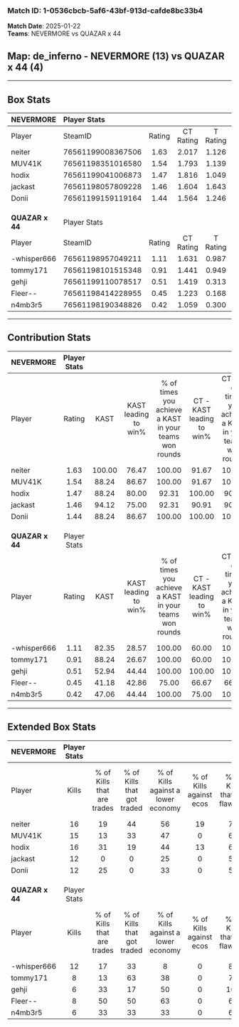 ### Match ID: 1-0536cbcb-5af6-43bf-913d-cafde8bc33b4  
**Match Date**: 2025-01-22  
**Teams**: NEVERMORE vs QUAZAR x 44  

## **Map**: de_inferno - NEVERMORE (13) vs QUAZAR x 44 (4)  
---  

## Box Stats  

| **NEVERMORE**   | Player Stats      |        |           |          |        |       |       |         |        |      |     |
| :- | :- | :-: | :-: | :-: | :-: | :-: | :-: | :-: | :-: | :-: | :-: |
| Player          | SteamID           | Rating | CT Rating | T Rating |  KAST  |  ADR  | Kills | Assists | Deaths | K/D  | HS% |
| neiter          | 76561199008367506 |  1.63  |   2.017   |  1.126   | 100.00 | 79.9  |  16   |    3    |   8    | 2.00 | 43  |
| MUV41K          | 76561198351016580 |  1.54  |   1.793   |  1.139   | 88.24  | 105.1 |  15   |    8    |   10   | 1.50 | 46  |
| hodix           | 76561199041006873 |  1.47  |   1.816   |  1.049   | 88.24  | 81.8  |  16   |    5    |   11   | 1.45 | 56  |
| jackast         | 76561198057809228 |  1.46  |   1.604   |  1.643   | 94.12  | 88.8  |  12   |    6    |   7    | 1.71 | 66  |
| Donii           | 76561199159119164 |  1.44  |   1.564   |  1.246   | 88.24  | 70.5  |  12   |    4    |   4    | 3.00 | 50  |
|                 |                   |        |           |          |        |       |       |         |        |      |     |
|                 |                   |        |           |          |        |       |       |         |        |      |     |
|                 |                   |        |           |          |        |       |       |         |        |      |     |
| **QUAZAR x 44** | Player Stats      |        |           |          |        |       |       |         |        |      |     |
| Player          | SteamID           | Rating | CT Rating | T Rating |  KAST  |  ADR  | Kills | Assists | Deaths | K/D  | HS% |
| -whisper666     | 76561198957049211 |  1.11  |   1.631   |  0.987   | 82.35  | 83.7  |  12   |    2    |   14   | 0.86 | 75  |
| tommy171        | 76561198101515348 |  0.91  |   1.441   |  0.949   | 88.24  | 69.5  |   8   |    7    |   15   | 0.53 | 50  |
| gehji           | 76561199110078517 |  0.51  |   1.419   |  0.313   | 52.94  | 54.0  |   6   |    4    |   14   | 0.43 | 83  |
| Fleer--         | 76561198414228955 |  0.45  |   1.223   |  0.168   | 41.18  | 36.5  |   8   |    0    |   14   | 0.57 | 62  |
| n4mb3r5         | 76561198190348826 |  0.42  |   1.059   |  0.300   | 47.06  | 38.4  |   6   |    4    |   14   | 0.43 | 83  |
---  

## Contribution Stats  

| **NEVERMORE**   | Player Stats |        |                      |                                                        |                           |                                                             |                          |                                                            |
| :- | :-: | :-: | :-: | :-: | :-: | :-: | :-: | :-: |
| Player          |    Rating    |  KAST  | KAST leading to win% | % of times you achieve a KAST in your teams won rounds | CT - KAST leading to win% | CT - % of times you achieve a KAST in your teams won rounds | T - KAST leading to win% | T - % of times you achieve a KAST in your teams won rounds |
| neiter          |     1.63     | 100.00 |        76.47         |                         100.00                         |           91.67           |                           100.00                            |          40.00           |                           100.00                           |
| MUV41K          |     1.54     | 88.24  |        86.67         |                         100.00                         |           91.67           |                           100.00                            |          66.67           |                           100.00                           |
| hodix           |     1.47     | 88.24  |        80.00         |                         92.31                          |          100.00           |                            90.91                            |          40.00           |                           100.00                           |
| jackast         |     1.46     | 94.12  |        75.00         |                         92.31                          |           90.91           |                            90.91                            |          40.00           |                           100.00                           |
| Donii           |     1.44     | 88.24  |        86.67         |                         100.00                         |          100.00           |                           100.00                            |          50.00           |                           100.00                           |
|                 |              |        |                      |                                                        |                           |                                                             |                          |                                                            |
|                 |              |        |                      |                                                        |                           |                                                             |                          |                                                            |
|                 |              |        |                      |                                                        |                           |                                                             |                          |                                                            |
| **QUAZAR x 44** | Player Stats |        |                      |                                                        |                           |                                                             |                          |                                                            |
| Player          |    Rating    |  KAST  | KAST leading to win% | % of times you achieve a KAST in your teams won rounds | CT - KAST leading to win% | CT - % of times you achieve a KAST in your teams won rounds | T - KAST leading to win% | T - % of times you achieve a KAST in your teams won rounds |
| -whisper666     |     1.11     | 82.35  |        28.57         |                         100.00                         |           60.00           |                           100.00                            |          11.11           |                           100.00                           |
| tommy171        |     0.91     | 88.24  |        26.67         |                         100.00                         |           60.00           |                           100.00                            |          10.00           |                           100.00                           |
| gehji           |     0.51     | 52.94  |        44.44         |                         100.00                         |          100.00           |                           100.00                            |          16.67           |                           100.00                           |
| Fleer--         |     0.45     | 41.18  |        42.86         |                         75.00                          |           66.67           |                            66.67                            |          25.00           |                           100.00                           |
| n4mb3r5         |     0.42     | 47.06  |        44.44         |                         100.00                         |           75.00           |                           100.00                            |          20.00           |                           100.00                           |
---  

## Extended Box Stats  

| **NEVERMORE**   | Player Stats |                            |                            |                                    |                         |                              |                                 |        |                             |                                     |                          |                               |                            |
| :- | :-: | :-: | :-: | :-: | :-: | :-: | :-: | :-: | :-: | :-: | :-: | :-: | :-: |
| Player          |    Kills     | % of Kills that are trades | % of Kills that got traded | % of Kills against a lower economy | % of Kills against ecos | % of Kills that are flawless | % of Kills that are close duels | Deaths | % of Deaths that get traded | % of Deaths against a lower economy | % of Deaths against ecos | % of Deaths that are flawless | % of Deaths that are close |
| neiter          |      16      |             19             |             44             |                 56                 |           19            |              75              |                6                |   8    |             50              |                 25                  |            0             |              100              |             0              |
| MUV41K          |      15      |             13             |             33             |                 47                 |            0            |              67              |               13                |   10   |             20              |                 40                  |            10            |              60               |             0              |
| hodix           |      16      |             31             |             19             |                 44                 |           13            |              69              |                6                |   11   |             36              |                 18                  |            9             |              82               |             0              |
| jackast         |      12      |             0              |             0              |                 25                 |            0            |              58              |                0                |   7    |             71              |                 29                  |            14            |              71               |             0              |
| Donii           |      12      |             25             |             0              |                 33                 |            0            |              58              |                0                |   4    |             25              |                  0                  |            0             |              75               |             0              |
|                 |              |                            |                            |                                    |                         |                              |                                 |        |                             |                                     |                          |                               |                            |
|                 |              |                            |                            |                                    |                         |                              |                                 |        |                             |                                     |                          |                               |                            |
|                 |              |                            |                            |                                    |                         |                              |                                 |        |                             |                                     |                          |                               |                            |
| **QUAZAR x 44** | Player Stats |                            |                            |                                    |                         |                              |                                 |        |                             |                                     |                          |                               |                            |
| Player          |    Kills     | % of Kills that are trades | % of Kills that got traded | % of Kills against a lower economy | % of Kills against ecos | % of Kills that are flawless | % of Kills that are close duels | Deaths | % of Deaths that get traded | % of Deaths against a lower economy | % of Deaths against ecos | % of Deaths that are flawless | % of Deaths that are close |
| -whisper666     |      12      |             17             |             33             |                 8                  |            0            |              83              |                0                |   14   |             14              |                 14                  |            0             |              64               |             7              |
| tommy171        |      8       |             13             |             63             |                 38                 |            0            |              75              |                0                |   15   |             40              |                 13                  |            0             |              67               |             7              |
| gehji           |      6       |             33             |             17             |                 50                 |            0            |             100              |                0                |   14   |             29              |                 14                  |            0             |              50               |             7              |
| Fleer--         |      8       |             50             |             50             |                 63                 |            0            |              63              |                0                |   14   |              7              |                  7                  |            0             |              86               |             7              |
| n4mb3r5         |      6       |             33             |             33             |                 33                 |            0            |              67              |                0                |   14   |             14              |                 14                  |            0             |              64               |             0              |
